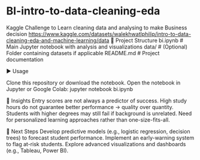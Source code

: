 # BI-intro-to-data-cleaning-eda

Kaggle Challenge to Learn cleaning data and analysing to make Business decision
https://www.kaggle.com/datasets/walekhwatlphilip/intro-to-data-cleaning-eda-and-machine-learning/data
📂 Project Structure
bi.ipynb # Main Jupyter notebook with analysis and visualizations
data/ # (Optional) Folder containing datasets if applicable
README.md # Project documentation

▶️ Usage

Clone this repository or download the notebook.
Open the notebook in Jupyter or Google Colab:
jupyter notebook bi.ipynb

🔑 Insights
Entry scores are not always a predictor of success.
High study hours do not guarantee better performance → quality over quantity.
Students with higher degrees may still fail if background is unrelated.
Need for personalized learning approaches rather than one-size-fits-all.

🚀 Next Steps
Develop predictive models (e.g., logistic regression, decision trees) to forecast student performance.
Implement an early-warning system to flag at-risk students.
Explore advanced visualizations and dashboards (e.g., Tableau, Power BI).
